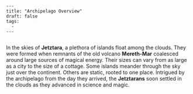 ```
---
title: "Archipelago Overview"
draft: false
tags:
  - 
---
 
```


In the skies of **Jetztara**, a plethora of islands float among the clouds. They were formed when remnants of the old volcano **Mereth-Mar** coalesced around large sources of magical energy. Their sizes can vary from as large as a city to the size of a cottage. Some islands meander through the sky just over the continent. Others are static, rooted to one place. Intrigued by the archipelago from the day they arrived, the **Jetztarans** soon settled in the clouds as they advanced in science and magic.